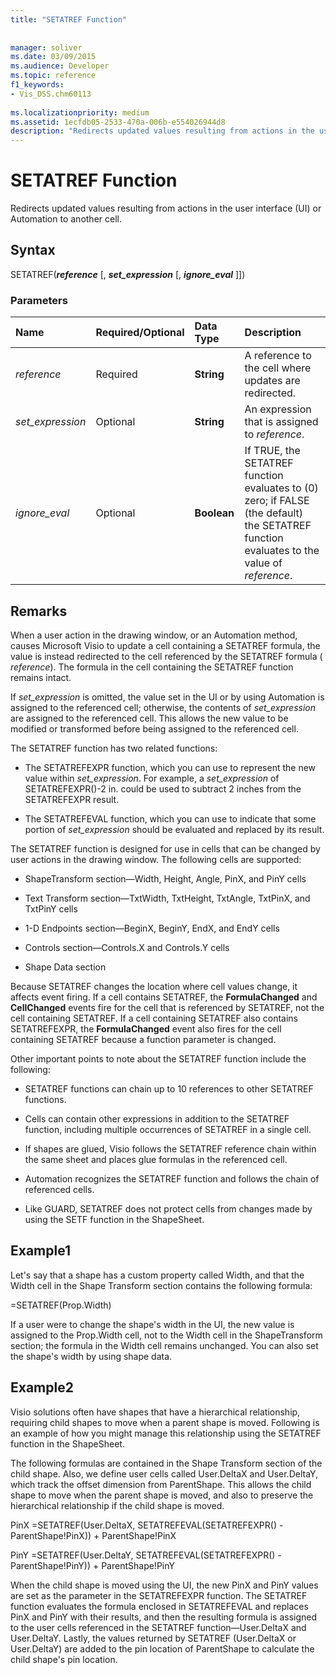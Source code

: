```yaml
---
title: "SETATREF Function"
 
 
manager: soliver
ms.date: 03/09/2015
ms.audience: Developer
ms.topic: reference
f1_keywords:
- Vis_DSS.chm60113
 
ms.localizationpriority: medium
ms.assetid: 1ecfdb05-2533-470a-006b-e554026944d8
description: "Redirects updated values resulting from actions in the user interface (UI) or Automation to another cell."
---
```


# SETATREF Function

Redirects updated values resulting from actions in the user interface (UI) or Automation to another cell.
  
## Syntax

SETATREF(***reference*** [, ***set_expression*** [, ***ignore_eval*** ]])
  
### Parameters

|**Name**|**Required/Optional**|**Data Type**|**Description**|
|:-----|:-----|:-----|:-----|
| *reference* <br/> |Required  <br/> |**String** <br/> |A reference to the cell where updates are redirected. |
| *set_expression* <br/> |Optional  <br/> |**String** <br/> |An expression that is assigned to  *reference*. |
| *ignore_eval* <br/> |Optional  <br/> |**Boolean** <br/> |If TRUE, the SETATREF function evaluates to (0) zero; if FALSE (the default) the SETATREF function evaluates to the value of *reference*. |

## Remarks

When a user action in the drawing window, or an Automation method, causes Microsoft Visio to update a cell containing a SETATREF formula, the value is instead redirected to the cell referenced by the SETATREF formula ( *reference*). The formula in the cell containing the SETATREF function remains intact.
  
If *set_expression* is omitted, the value set in the UI or by using Automation is assigned to the referenced cell; otherwise, the contents of *set_expression* are assigned to the referenced cell. This allows the new value to be modified or transformed before being assigned to the referenced cell.
  
The SETATREF function has two related functions:
  
- The SETATREFEXPR function, which you can use to represent the new value within *set_expression*. For example, a *set_expression* of SETATREFEXPR()-2 in. could be used to subtract 2 inches from the SETATREFEXPR result.

- The SETATREFEVAL function, which you can use to indicate that some portion of *set_expression* should be evaluated and replaced by its result.

The SETATREF function is designed for use in cells that can be changed by user actions in the drawing window. The following cells are supported:
  
- ShapeTransform section—Width, Height, Angle, PinX, and PinY cells

- Text Transform section—TxtWidth, TxtHeight, TxtAngle, TxtPinX, and TxtPinY cells

- 1-D Endpoints section—BeginX, BeginY, EndX, and EndY cells

- Controls section—Controls.X and Controls.Y cells

- Shape Data section

Because SETATREF changes the location where cell values change, it affects event firing. If a cell contains SETATREF, the **FormulaChanged** and **CellChanged** events fire for the cell that is referenced by SETATREF, not the cell containing SETATREF. If a cell containing SETATREF also contains SETATREFEXPR, the **FormulaChanged** event also fires for the cell containing SETATREF because a function parameter is changed.
  
Other important points to note about the SETATREF function include the following:
  
- SETATREF functions can chain up to 10 references to other SETATREF functions.

- Cells can contain other expressions in addition to the SETATREF function, including multiple occurrences of SETATREF in a single cell.

- If shapes are glued, Visio follows the SETATREF reference chain within the same sheet and places glue formulas in the referenced cell.

- Automation recognizes the SETATREF function and follows the chain of referenced cells.

- Like GUARD, SETATREF does not protect cells from changes made by using the SETF function in the ShapeSheet.

## Example1

Let's say that a shape has a custom property called Width, and that the Width cell in the Shape Transform section contains the following formula:
  
=SETATREF(Prop.Width)
  
If a user were to change the shape's width in the UI, the new value is assigned to the Prop.Width cell, not to the Width cell in the ShapeTransform section; the formula in the Width cell remains unchanged. You can also set the shape's width by using shape data.
  
## Example2

Visio solutions often have shapes that have a hierarchical relationship, requiring child shapes to move when a parent shape is moved. Following is an example of how you might manage this relationship using the SETATREF function in the ShapeSheet.
  
The following formulas are contained in the Shape Transform section of the child shape. Also, we define user cells called User.DeltaX and User.DeltaY, which track the offset dimension from ParentShape. This allows the child shape to move when the parent shape is moved, and also to preserve the hierarchical relationship if the child shape is moved.
  
PinX =SETATREF(User.DeltaX, SETATREFEVAL(SETATREFEXPR() - ParentShape!PinX)) + ParentShape!PinX
  
PinY =SETATREF(User.DeltaY, SETATREFEVAL(SETATREFEXPR() - ParentShape!PinY)) + ParentShape!PinY
  
When the child shape is moved using the UI, the new PinX and PinY values are set as the parameter in the SETATREFEXPR function. The SETATREF function evaluates the formula enclosed in SETATREFEVAL and replaces PinX and PinY with their results, and then the resulting formula is assigned to the user cells referenced in the SETATREF function—User.DeltaX and User.DeltaY. Lastly, the values returned by SETATREF (User.DeltaX or User.DeltaY) are added to the pin location of ParentShape to calculate the child shape's pin location.
  